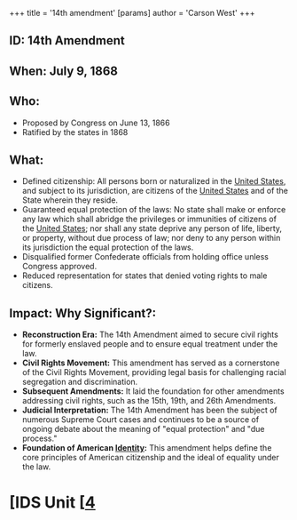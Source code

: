 +++
 title = '14th amendment'
[params]
	author = 'Carson West'
+++
## ID: 14th Amendment

## When:  July 9, 1868 

## Who: 
* Proposed by Congress on June 13, 1866
* Ratified by the states in 1868

## What:
* Defined citizenship: All persons born or naturalized in the [United States](./../united-states/), and subject to its jurisdiction, are citizens of the [United States](./../united-states/) and of the State wherein they reside.
* Guaranteed equal protection of the laws:  No state shall make or enforce any law which shall abridge the privileges or immunities of citizens of the [United States](./../united-states/); nor shall any state deprive any person of life, liberty, or property, without due process of law; nor deny to any person within its jurisdiction the equal protection of the laws.
* Disqualified former Confederate officials from holding office unless Congress approved.
* Reduced representation for states that denied voting rights to male citizens.

## Impact: Why Significant?:
* **Reconstruction Era:** The 14th Amendment aimed to secure civil rights for formerly enslaved people and to ensure equal treatment under the law. 
* **Civil Rights Movement:** This amendment has served as a cornerstone of the Civil Rights Movement, providing legal basis for challenging racial segregation and discrimination.
* **Subsequent Amendments:** It laid the foundation for other amendments addressing civil rights, such as the 15th, 19th, and 26th Amendments.
* **Judicial Interpretation:** The 14th Amendment has been the subject of numerous Supreme Court cases and continues to be a source of ongoing debate about the meaning of "equal protection" and "due process."
* **Foundation of American [Identity](./../identity/):** This amendment helps define the core principles of American citizenship and the ideal of equality under the law. 

# [IDS Unit [[4](./../ids-unit-[[4/)